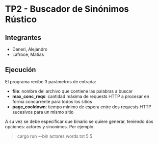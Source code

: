 # TP2 - Buscador de Sinónimos Rústico

## Integrantes

- Daneri, Alejandro
- Lafroce, Matias

## Ejecución

El programa recibe 3 parámetros de entrada:

- **file**: nombre del archivo que contiene las palabras a buscar
- **max_conc_reqs**: cantidad máxima de requests HTTP a procesar en forma concurrente para todos los sitios
- **page_cooldown**: tiempo mínimo de espera entre dos requests HTTP sucesivos para un mismo sitio

A su vez se debe especificar que binario se quiere generar, teniendo dos opciones: actores y sinonimos. Por ejemplo:

> cargo run --bin actores words.txt 5 5
